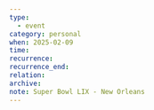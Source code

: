 ```yaml
---
type:
  - event
category: personal
when: 2025-02-09
time:
recurrence:
recurrence_end:
relation:
archive:
note: Super Bowl LIX - New Orleans
---
```

